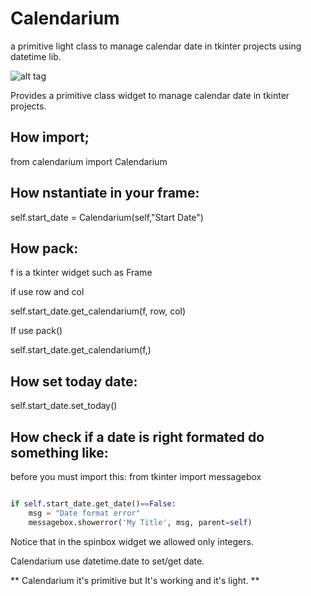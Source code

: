 # Calendarium
a primitive light class to manage calendar date in tkinter projects using datetime lib.

![alt tag](https://user-images.githubusercontent.com/5463566/63676221-c0a7ae00-c7ea-11e9-805b-b192f895806f.png)


Provides a primitive class widget to manage calendar date in tkinter projects.

## How import;

from calendarium import Calendarium

## How nstantiate in your frame:

self.start_date = Calendarium(self,"Start Date")

## How pack:

f is a tkinter widget such as Frame

if use row and col

self.start_date.get_calendarium(f, row, col)

If use pack()

self.start_date.get_calendarium(f,)

## How set today date:

self.start_date.set_today()

## How check if a date is right formated do something like:

before you must import this:
from tkinter import messagebox

```python

if self.start_date.get_date()==False:
    msg = "Date format error"
    messagebox.showerror('My Title', msg, parent=self)
```


Notice that in the spinbox widget we allowed only integers.

Calendarium use datetime.date to set/get date.

** Calendarium it's primitive but It's working and it's light. **

